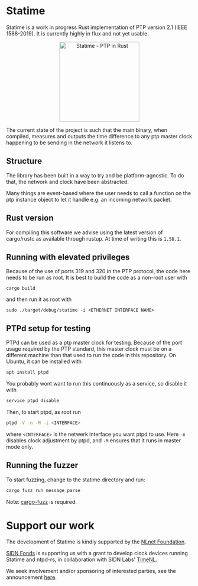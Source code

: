 # Statime

Statime is a work in progress Rust implementation of PTP version 2.1 (IEEE 1588-2019). 
It is currently highly in flux and not yet usable.

<p align="center">
<img width="216px" alt="Statime - PTP in Rust" src="https://tweedegolf.nl/images/statime.jpg" />
</p>

The current state of the project is such that the main binary, when compiled, measures and outputs the time difference to any ptp master clock happening to be sending in the network it listens to.

## Structure

The library has been built in a way to try and be platform-agnostic. To do that, the network and clock have been abstracted.

Many things are event-based where the user needs to call a function on the ptp instance object to let it handle e.g. an incoming network packet.

## Rust version

For compiling this software we advise using the latest version of cargo/rustc as available through rustup. At time of writing this is `1.58.1`.

## Running with elevated privileges

Because of the use of ports 319 and 320 in the PTP protocol, the code here needs to be run as root. It is best to build the code as a non-root user with
```
cargo build
```
and then run it as root with
```
sudo ./target/debug/statime -i <ETHERNET INTERFACE NAME>
```

## PTPd setup for testing

PTPd can be used as a ptp master clock for testing. Because of the port usage required by the PTP standard, this master clock must be on a different machine than that used to run the code in this repository. On Ubuntu, it can be installed with
```bash
apt install ptpd
```
You probably wont want to run this continuously as a service, so disable it with
```bash
service ptpd disable
```
Then, to start ptpd, as root run
```bash
ptpd -V -n -M -i <INTERFACE>
```
where `<INTERFACE>` is the netwerk interface you want ptpd to use. Here `-n` disables clock adjustment by ptpd, and `-M` ensures that it runs in master mode only.

## Running the fuzzer

To start fuzzing, change to the statime directory and run:

```bash
cargo fuzz run message_parse
```

Note: [cargo-fuzz](https://github.com/rust-fuzz/cargo-fuzz) is required.

# Support our work

The development of Statime is kindly supported by the [NLnet Foundation](https://nlnet.nl).

[SIDN Fonds](https://www.sidnfonds.nl/excerpt) is supporting us with a grant to develop clock devices running Statime and ntpd-rs, in collaboration with SIDN Labs' [TimeNL](https://www.sidnlabs.nl/en/news-and-blogs/timenl-comes-of-age).

We seek involvement and/or sponsoring of interested parties, see the announcement [here](https://twitter.com/tweedegolfbv/status/1504439532971827208).
